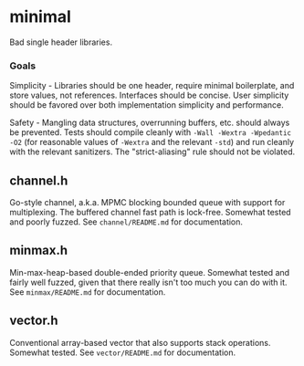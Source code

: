 # minimal
Bad single header libraries.

### Goals
Simplicity - Libraries should be one header, require minimal boilerplate, and
store values, not references. Interfaces should be concise. User simplicity
should be favored over both implementation simplicity and performance.

Safety - Mangling data structures, overrunning buffers, etc. should always be
prevented. Tests should compile cleanly with `-Wall -Wextra -Wpedantic -O2`
(for reasonable values of `-Wextra` and the relevant `-std`) and run cleanly
with the relevant sanitizers. The "strict-aliasing" rule should not be
violated.

## channel.h
Go-style channel, a.k.a. MPMC blocking bounded queue with support for
multiplexing. The buffered channel fast path is lock-free. Somewhat tested and
poorly fuzzed. See `channel/README.md` for documentation.

## minmax.h
Min-max-heap-based double-ended priority queue. Somewhat tested and fairly well
fuzzed, given that there really isn't too much you can do with it. See
`minmax/README.md` for documentation.

## vector.h
Conventional array-based vector that also supports stack operations. Somewhat
tested. See `vector/README.md` for documentation.
